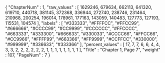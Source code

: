 {
  "ChapterNum" : 1,
  "raw_values" : [
    1629246,
    679634,
    662113,
    641320,
    619710,
    440718,
    381145,
    372368,
    336944,
    272740,
    238746,
    231464,
    210968,
    200254,
    196014,
    178961,
    177163,
    143059,
    140483,
    127773,
    127193,
    115531,
    104574
  ],
  "labels" : [
    "#333333",
    "#FFFFCC",
    "#FFCC99",
    "#666666",
    "#CCCC99",
    "#CC9999",
    "#CCCCCC",
    "#FFCCCC",
    "#663333",
    "#333300",
    "#666633",
    "#330033",
    "#CCCC66",
    "#FFCC66",
    "#CC9966",
    "#FFFF99",
    "#663366",
    "#FF9999",
    "#CCFFCC",
    "#330000",
    "#999999",
    "#336633",
    "#333366"
  ],
  "percent_values" : [
    17,
    7,
    7,
    6,
    6,
    4,
    4,
    3,
    3,
    2,
    2,
    2,
    2,
    2,
    2,
    1,
    1,
    1,
    1,
    1,
    1,
    1,
    1
  ],
  "Title" : "Chapter 1, Page 7",
  "weight" : 107,
  "PageNum" : 7
}
